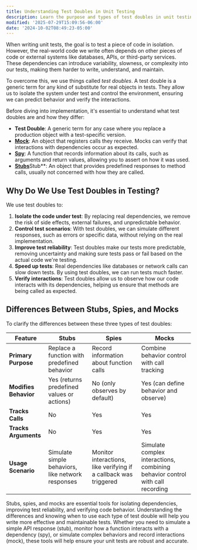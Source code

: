 ```yaml
---
title: Understanding Test Doubles in Unit Testing
description: Learn the purpose and types of test doubles in unit testing.
modified: '2025-07-29T15:09:56-06:00'
date: '2024-10-02T08:49:23-05:00'
---
```


When writing unit tests, the goal is to test a piece of code in isolation. However, the real-world code we write often depends on other pieces of code or external systems like databases, APIs, or third-party services. These dependencies can introduce variability, slowness, or complexity into our tests, making them harder to write, understand, and maintain.

To overcome this, we use things called _test doubles_. A test double is a generic term for any kind of substitute for real objects in tests. They allow us to isolate the system under test and control the environment, ensuring we can predict behavior and verify the interactions.

Before diving into implementation, it's essential to understand what test doubles are and how they differ:

- **Test Double**: A generic term for any case where you replace a production object with a test-specific version.
- [**Mock**](mocks.md): An object that registers calls they receive. Mocks can verify that interactions with dependencies occur as expected.
- [**Spy**](spies.md): A function that records information about its calls, such as arguments and return values, allowing you to assert on how it was used.
- [**Stubs**](stubs.md)Stub\*\*: An object that provides predefined responses to method calls, usually not concerned with how they are called.

## Why Do We Use Test Doubles in Testing?

We use test doubles to:

1. **Isolate the code under test**: By replacing real dependencies, we remove the risk of side effects, external failures, and unpredictable behavior.
2. **Control test scenarios**: With test doubles, we can simulate different responses, such as errors or specific data, without relying on the real implementation.
3. **Improve test reliability**: Test doubles make our tests more predictable, removing uncertainty and making sure tests pass or fail based on the actual code we're testing.
4. **Speed up tests**: Real dependencies like databases or network calls can slow down tests. By using test doubles, we can run tests much faster.
5. **Verify interactions**: Test doubles allow us to observe how our code interacts with its dependencies, helping us ensure that methods are being called as expected.

## Differences Between Stubs, Spies, and Mocks

To clarify the differences between these three types of test doubles:

| **Feature**           | **Stubs**                                         | **Spies**                                                        | **Mocks**                                                                     |
| --------------------- | ------------------------------------------------- | ---------------------------------------------------------------- | ----------------------------------------------------------------------------- |
| **Primary Purpose**   | Replace a function with predefined behavior       | Record information about function calls                          | Combine behavior control with call tracking                                   |
| **Modifies Behavior** | Yes (returns predefined values or actions)        | No (only observes by default)                                    | Yes (can define behavior and observe)                                         |
| **Tracks Calls**      | No                                                | Yes                                                              | Yes                                                                           |
| **Tracks Arguments**  | No                                                | Yes                                                              | Yes                                                                           |
| **Usage Scenario**    | Simulate simple behaviors, like network responses | Monitor interactions, like verifying if a callback was triggered | Simulate complex interactions, combining behavior control with call recording |

Stubs, spies, and mocks are essential tools for isolating dependencies, improving test reliability, and verifying code behavior. Understanding the differences and knowing when to use each type of test double will help you write more effective and maintainable tests. Whether you need to simulate a simple API response (stub), monitor how a function interacts with a dependency (spy), or simulate complex behaviors and record interactions (mock), these tools will help ensure your unit tests are robust and accurate.
